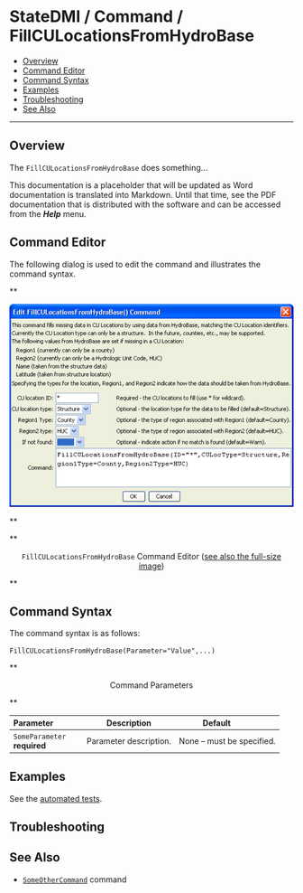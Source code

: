 # StateDMI / Command / FillCULocationsFromHydroBase #

* [Overview](#overview)
* [Command Editor](#command-editor)
* [Command Syntax](#command-syntax)
* [Examples](#examples)
* [Troubleshooting](#troubleshooting)
* [See Also](#see-also)

-------------------------

## Overview ##

The `FillCULocationsFromHydroBase` does something...

This documentation is a placeholder that will be updated as Word documentation is translated into Markdown.
Until that time, see the PDF documentation that is distributed with the software and can be accessed
from the ***Help*** menu.

## Command Editor ##

The following dialog is used to edit the command and illustrates the command syntax.

**<p style="text-align: center;">
![FillCULocationsFromHydroBase](FillCULocationsFromHydroBase.png)
</p>**

**<p style="text-align: center;">
`FillCULocationsFromHydroBase` Command Editor (<a href="../FillCULocationsFromHydroBase.png">see also the full-size image</a>)
</p>**

## Command Syntax ##

The command syntax is as follows:

```text
FillCULocationsFromHydroBase(Parameter="Value",...)
```
**<p style="text-align: center;">
Command Parameters
</p>**

| **Parameter**&nbsp;&nbsp;&nbsp;&nbsp;&nbsp;&nbsp;&nbsp;&nbsp;&nbsp;&nbsp;&nbsp;&nbsp; | **Description** | **Default**&nbsp;&nbsp;&nbsp;&nbsp;&nbsp;&nbsp;&nbsp;&nbsp;&nbsp;&nbsp; |
| --------------|-----------------|----------------- |
|`SomeParameter`<br>**required**|Parameter description.|None – must be specified.|

## Examples ##

See the [automated tests](https://github.com/OpenCDSS/cdss-app-statedmi-test/tree/master/test/regression/commands/FillCULocationsFromHydroBase).

## Troubleshooting ##

## See Also ##

* [`SomeOtherCommand`](../SomeOtherCommand/SomeOtherCommand) command
